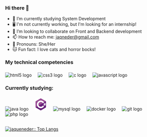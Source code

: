 <h3 align="left">Hi there 👋</h3>

- 🌱 I’m currently studying System Development
- 🖥️ I'm not currently working, but I'm looking for an internship!
- 🔮 I’m looking to collaborate on Front and Backend development
- 📫 How to reach me: jaqneder@gmail.com
- 🦋 Pronouns: She/Her
- 🐱 Fun fact: I love cats and horror bocks!

<h3 align="left">My technical competencies</h3>

###

<div align="left">
  <img src="https://cdn.jsdelivr.net/gh/devicons/devicon/icons/html5/html5-original.svg" height="30" alt="html5 logo"  />
  <img width="12" />
  <img src="https://cdn.jsdelivr.net/gh/devicons/devicon/icons/css3/css3-original.svg" height="30" alt="css3 logo"  />
  <img width="12" />
  <img src="https://cdn.jsdelivr.net/gh/devicons/devicon/icons/c/c-original.svg" height="30" alt="c logo"  />
  <img width="12" />
  <img src="https://cdn.jsdelivr.net/gh/devicons/devicon/icons/javascript/javascript-original.svg" height="30" alt="javascript logo"  />
</div>

###

<h3 align="left">Currently studying:</h3>

###

<div align="left">
  <img src="https://cdn.jsdelivr.net/gh/devicons/devicon/icons/java/java-original.svg" height="40" alt="java logo"  />
  <img width="12" />
  <img src="https://github.com/devicons/devicon/blob/v2.16.0/icons/csharp/csharp-original.svg" height="40" alt= "c# logo" />
  <img width="12" />
  <img src="https://cdn.jsdelivr.net/gh/devicons/devicon/icons/mysql/mysql-original.svg" height="40" alt="mysql logo"  />
  <img width="12" />
  <img src="https://cdn.jsdelivr.net/gh/devicons/devicon/icons/docker/docker-original.svg" height="40" alt="docker logo"  />
  <img width="12" />
  <img src="https://cdn.jsdelivr.net/gh/devicons/devicon/icons/git/git-original.svg" height="40" alt="git logo"  />
  <img width="12" />
  <img src="https://cdn.jsdelivr.net/gh/devicons/devicon/icons/php/php-original.svg" height="40" alt="php logo"  />
</div>

<br>

<p align="left">
    <a href="https://github-readme-stats.vercel.app/api/top-langs/?username=jaqueneder&langs_count=6&theme=gruvbox&layout=compact&hide_border=false">
          <img src="https://github-readme-stats.vercel.app/api/top-langs/?username=jaqueneder&langs_count=6&theme=transparent&layout=compact&hide_border=false" alt="jaqueneder:: Top Langs" /> 
    </a>
</p>
